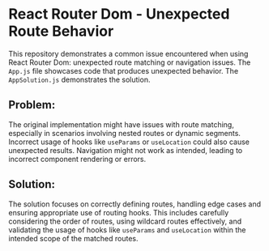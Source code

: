 # React Router Dom - Unexpected Route Behavior
This repository demonstrates a common issue encountered when using React Router Dom: unexpected route matching or navigation issues.
The `App.js` file showcases code that produces unexpected behavior. The `AppSolution.js` demonstrates the solution.
## Problem:
The original implementation might have issues with route matching, especially in scenarios involving nested routes or dynamic segments. Incorrect usage of hooks like `useParams` or `useLocation` could also cause unexpected results.  Navigation might not work as intended, leading to incorrect component rendering or errors. 
## Solution:
The solution focuses on correctly defining routes, handling edge cases and ensuring appropriate use of routing hooks. This includes carefully considering the order of routes, using wildcard routes effectively, and validating the usage of hooks like `useParams` and `useLocation` within the intended scope of the matched routes.